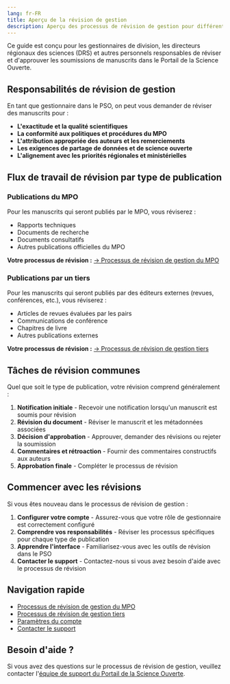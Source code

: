 ```yaml
---
lang: fr-FR
title: Aperçu de la révision de gestion
description: Aperçu des processus de révision de gestion pour différents types de publications
---
```


Ce guide est conçu pour les gestionnaires de division, les directeurs régionaux des sciences (DRS) et autres personnels responsables de réviser et d'approuver les soumissions de manuscrits dans le Portail de la Science Ouverte.

## Responsabilités de révision de gestion

En tant que gestionnaire dans le PSO, on peut vous demander de réviser des manuscrits pour :

- **L'exactitude et la qualité scientifiques**
- **La conformité aux politiques et procédures du MPO**
- **L'attribution appropriée des auteurs et les remerciements**
- **Les exigences de partage de données et de science ouverte**
- **L'alignement avec les priorités régionales et ministérielles**

## Flux de travail de révision par type de publication

### Publications du MPO

Pour les manuscrits qui seront publiés par le MPO, vous réviserez :

- Rapports techniques
- Documents de recherche
- Documents consultatifs
- Autres publications officielles du MPO

**Votre processus de révision :**
[→ Processus de révision de gestion du MPO](/fr/publication-process/management-review-process.html)

### Publications par un tiers

Pour les manuscrits qui seront publiés par des éditeurs externes (revues, conférences, etc.), vous réviserez :

- Articles de revues évaluées par les pairs
- Communications de conférence
- Chapitres de livre
- Autres publications externes

**Votre processus de révision :**
[→ Processus de révision de gestion tiers](/fr/publication-process/management-review-process.html)

## Tâches de révision communes

Quel que soit le type de publication, votre révision comprend généralement :

1. **Notification initiale** - Recevoir une notification lorsqu'un manuscrit est soumis pour révision
2. **Révision du document** - Réviser le manuscrit et les métadonnées associées
3. **Décision d'approbation** - Approuver, demander des révisions ou rejeter la soumission
4. **Commentaires et rétroaction** - Fournir des commentaires constructifs aux auteurs
5. **Approbation finale** - Compléter le processus de révision

## Commencer avec les révisions

Si vous êtes nouveau dans le processus de révision de gestion :

1. **Configurer votre compte** - Assurez-vous que votre rôle de gestionnaire est correctement configuré
2. **Comprendre vos responsabilités** - Réviser les processus spécifiques pour chaque type de publication
3. **Apprendre l'interface** - Familiarisez-vous avec les outils de révision dans le PSO
4. **Contacter le support** - Contactez-nous si vous avez besoin d'aide avec le processus de révision

## Navigation rapide

- [Processus de révision de gestion du MPO](/fr/publication-process/management-review-process.html)
- [Processus de révision de gestion tiers](/fr/publication-process/management-review-process.html)
- [Paramètres du compte](/fr/account/settings.html)
- [Contacter le support](/fr/account/contact-support.html)

## Besoin d'aide ?

Si vous avez des questions sur le processus de révision de gestion, veuillez contacter l'[équipe de support du Portail de la Science Ouverte](mailto:DFO.OpenScience-ScienceOuverte.MPO@dfo-mpo.gc.ca).
